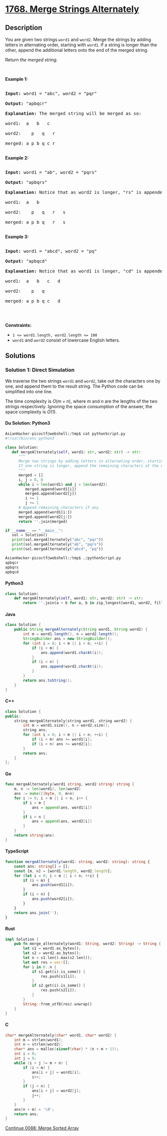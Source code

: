 # [1768. Merge Strings Alternately](https://leetcode.com/problems/merge-strings-alternately)

## Description

<p>You are given two strings <code>word1</code> and <code>word2</code>. Merge the strings by adding letters in alternating order, starting with <code>word1</code>. If a string is longer than the other, append the additional letters onto the end of the merged string.</p>

<p>Return <em>the merged string.</em></p>

<p>&nbsp;</p>

<p><strong class="example">Example 1:</strong></p>

<pre>

<strong>Input:</strong> word1 = &quot;abc&quot;, word2 = &quot;pqr&quot;

<strong>Output:</strong> &quot;apbqcr&quot;

<strong>Explanation:</strong>&nbsp;The merged string will be merged as so:

word1:  a   b   c

word2:    p   q   r

merged: a p b q c r

</pre>

<p><strong class="example">Example 2:</strong></p>

<pre>

<strong>Input:</strong> word1 = &quot;ab&quot;, word2 = &quot;pqrs&quot;

<strong>Output:</strong> &quot;apbqrs&quot;

<strong>Explanation:</strong>&nbsp;Notice that as word2 is longer, &quot;rs&quot; is appended to the end.

word1:  a   b 

word2:    p   q   r   s

merged: a p b q   r   s

</pre>

<p><strong class="example">Example 3:</strong></p>

<pre>

<strong>Input:</strong> word1 = &quot;abcd&quot;, word2 = &quot;pq&quot;

<strong>Output:</strong> &quot;apbqcd&quot;

<strong>Explanation:</strong>&nbsp;Notice that as word1 is longer, &quot;cd&quot; is appended to the end.

word1:  a   b   c   d

word2:    p   q 

merged: a p b q c   d

</pre>

<p>&nbsp;</p>
<p><strong>Constraints:</strong></p>

<ul>
    <li><code>1 &lt;= word1.length, word2.length &lt;= 100</code></li>
    <li><code>word1</code> and <code>word2</code> consist of lowercase English letters.</li>
</ul>

## Solutions

### Solution 1: Direct Simulation

We traverse the two strings `word1` and `word2`, take out the characters one by one, and append them to the result string. The Python code can be simplified into one line.

The time complexity is $O(m + n)$, where $m$ and $n$ are the lengths of the two strings respectively. Ignoring the space consumption of the answer, the space complexity is $O(1)$.

#### Du Solution: Python3
```python
AsianHacker-picoctf@webshell:/tmp$ cat pythonScript.py 
#!/usr/bin/env python3

class Solution:
   def mergeAlternately(self, word1: str, word2: str) -> str:
      """
      Merge two strings by adding letters in alternating order, starting with word1.
      If one string is longer, append the remaining characters at the end.
      """
      merged = []
      i, j = 0, 0
      while i < len(word1) and j < len(word2):
         merged.append(word1[i])
         merged.append(word2[j])
         i += 1
         j += 1
      # Append remaining characters if any
      merged.append(word1[i:])
      merged.append(word2[j:])
      return ''.join(merged)

if __name__ == "__main__":
   sol = Solution()
   print(sol.mergeAlternately("abc", "pqr"))
   print(sol.mergeAlternately("ab", "pqrs"))
   print(sol.mergeAlternately("abcd", "pq"))

AsianHacker-picoctf@webshell:/tmp$ ./pythonScript.py 
apbqcr
apbqrs
apbqcd
```

#### Python3

```python
class Solution:
    def mergeAlternately(self, word1: str, word2: str) -> str:
        return ''.join(a + b for a, b in zip_longest(word1, word2, fillvalue=''))
```

#### Java

```java
class Solution {
    public String mergeAlternately(String word1, String word2) {
        int m = word1.length(), n = word2.length();
        StringBuilder ans = new StringBuilder();
        for (int i = 0; i < m || i < n; ++i) {
            if (i < m) {
                ans.append(word1.charAt(i));
            }
            if (i < n) {
                ans.append(word2.charAt(i));
            }
        }
        return ans.toString();
    }
}
```

#### C++

```cpp
class Solution {
public:
    string mergeAlternately(string word1, string word2) {
        int m = word1.size(), n = word2.size();
        string ans;
        for (int i = 0; i < m || i < n; ++i) {
            if (i < m) ans += word1[i];
            if (i < n) ans += word2[i];
        }
        return ans;
    }
};
```

#### Go

```go
func mergeAlternately(word1 string, word2 string) string {
	m, n := len(word1), len(word2)
	ans := make([]byte, 0, m+n)
	for i := 0; i < m || i < n; i++ {
		if i < m {
			ans = append(ans, word1[i])
		}
		if i < n {
			ans = append(ans, word2[i])
		}
	}
	return string(ans)
}
```

#### TypeScript

```ts
function mergeAlternately(word1: string, word2: string): string {
    const ans: string[] = [];
    const [m, n] = [word1.length, word2.length];
    for (let i = 0; i < m || i < n; ++i) {
        if (i < m) {
            ans.push(word1[i]);
        }
        if (i < n) {
            ans.push(word2[i]);
        }
    }
    return ans.join('');
}
```

#### Rust

```rust
impl Solution {
    pub fn merge_alternately(word1: String, word2: String) -> String {
        let s1 = word1.as_bytes();
        let s2 = word2.as_bytes();
        let n = s1.len().max(s2.len());
        let mut res = vec![];
        for i in 0..n {
            if s1.get(i).is_some() {
                res.push(s1[i]);
            }
            if s2.get(i).is_some() {
                res.push(s2[i]);
            }
        }
        String::from_utf8(res).unwrap()
    }
}
```

#### C

```c
char* mergeAlternately(char* word1, char* word2) {
    int m = strlen(word1);
    int n = strlen(word2);
    char* ans = malloc(sizeof(char) * (n + m + 1));
    int i = 0;
    int j = 0;
    while (i + j != m + n) {
        if (i < m) {
            ans[i + j] = word1[i];
            i++;
        }
        if (j < n) {
            ans[i + j] = word2[j];
            j++;
        }
    }
    ans[n + m] = '\0';
    return ans;
}
```

[Continue 0088: Merge Sorted Array](../../0000-0099/0088.Merge%20Sorted%20Array/README.md)